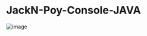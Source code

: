 # JackN-Poy-Console-JAVA

![image](https://user-images.githubusercontent.com/73811644/115096266-f3219400-9f56-11eb-808d-31ee8b0fcaae.png)
